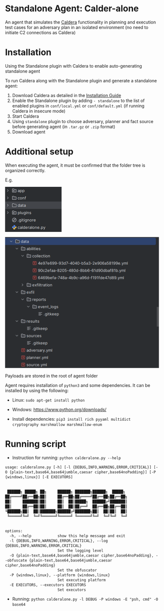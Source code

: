 # Standalone Agent: Calder-alone

An agent that simulates the [Caldera](https://github.com/mitre/caldera) functionality in planning and execution 
test cases for an adversary plan in an isolated environment (no need to initiate C2 connections as Caldera)

# Installation

Using the Standalone plugin with Caldera to enable auto-generating standalone agent 

To run Caldera along with the Standalone plugin and generate a standalone agent:
1. Download Caldera as detailed in the [Installation Guide](https://github.com/mitre/Caldera)
2. Enable the Standalone plugin by adding `- standalone` to the list of enabled plugins in `conf/local.yml` or `conf/default.yml` (if running Caldera in insecure mode)
3. Start Caldera 
4. Using `standalone` plugin to choose adversary, planner and fact source before generating agent (in `.tar.gz` or `.zip` format)
5. Download agent

# Additional setup
When executing the agent, it must be confirmed that the folder tree is organized correctly. 

E.g.

![img_1.png](img_1.png)

![img.png](img.png)

Payloads are stored in the root of agent folder

Agent requires installation of `python3` and some dependencies. It can be installed by using the following:

- Linux: `sudo apt-get install python`
- Windows: https://www.python.org/downloads/

- Install dependencies:
`pip3 install rich pyyaml multidict cryptography marshmallow marshmallow-enum`

# Running script

- Instruction for running: `python calderalone.py --help`
```
usage: calderalone.py [-h] [-l {DEBUG,INFO,WARNING,ERROR,CRITICAL}] [-O {plain-text,base64,base64jumble,caesar cipher,base64noPadding}] [-P {windows,linux}] [-E EXECUTORS]


 ██████╗ █████╗ ██╗     ██████╗ ███████╗██████╗  █████╗
██╔════╝██╔══██╗██║     ██╔══██╗██╔════╝██╔══██╗██╔══██╗
██║     ███████║██║     ██║  ██║█████╗  ██████╔╝███████║
██║     ██╔══██║██║     ██║  ██║██╔══╝  ██╔══██╗██╔══██║
╚██████╗██║  ██║███████╗██████╔╝███████╗██║  ██║██║  ██║
 ╚═════╝╚═╝  ╚═╝╚══════╝╚═════╝ ╚══════╝╚═╝  ╚═╝╚═╝  ╚═╝


options:
  -h, --help            show this help message and exit
  -l {DEBUG,INFO,WARNING,ERROR,CRITICAL}, --log {DEBUG,INFO,WARNING,ERROR,CRITICAL}
                        Set the logging level
  -O {plain-text,base64,base64jumble,caesar cipher,base64noPadding}, --obfuscate {plain-text,base64,base64jumble,caesar cipher,base64noPadding}
                        Set the obfuscator
  -P {windows,linux}, --platform {windows,linux}
                        Set executing platform
  -E EXECUTORS, --executors EXECUTORS
                        Set executors

```
- Running: `python calderalone.py -l DEBUG -P windows -E "psh, cmd" -O base64`